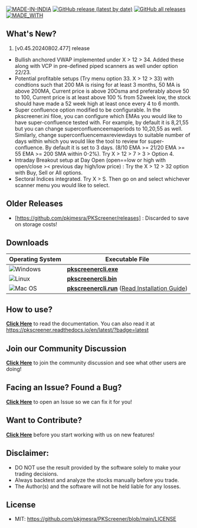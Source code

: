 [![MADE-IN-INDIA](https://img.shields.io/badge/MADE%20WITH%20%E2%9D%A4%20IN-INDIA-orange?style=for-the-badge)](https://en.wikipedia.org/wiki/India) [![GitHub release (latest by date)](https://img.shields.io/github/v/release/pkjmesra/PKScreener?style=for-the-badge)](#) [![GitHub all releases](https://img.shields.io/github/downloads/pkjmesra/PKScreener/total?color=Green&label=Downloads&style=for-the-badge)](#) [![MADE_WITH](https://img.shields.io/badge/BUILT%20USING-PYTHON-yellow?style=for-the-badge&logo=python&logoColor=yellow)](https://www.python.org/)

## What's New?
1. [v0.45.20240802.477] release
* Bullish anchored VWAP implemented under X > 12 > 34. Added these along with VCP in pre-defined piped scanners as well under option 22/23.
* Potential profitable setups (Try menu option 33. X > 12 > 33) with condtions such that 200 MA is rising for at least 3 months, 50 MA is above 200MA, Current price is above 20Osma and preferably above 50 to 100, Current price is at least above 100 % from 52week low, the stock should have made a 52 week high at least once every 4 to 6 month.
* Super confluence option modified to be configurable. In the pkscreener.ini filoe, you can configure which EMAs you would like to have super-confluence tested with. For example, by default it is 8,21,55 but you can change superconfluenceemaperiods to 10,20,55 as well. Similarly, change superconfluencemaxreviewdays to suitable number of days within which you would like the tool to review for super-confluence. By default it is set to 3 days. (8/10 EMA >= 21/20 EMA >= 55 EMA >= 200 SMA within 0-2%). Try X > 12 > 7 > 3 > Option 4.
* Intraday Breakout setup at Day Open (open==low or high with open/close >< previous day high/low price) : Try the X > 12 > 32 option with Buy, Sell or All options.
* Sectoral Indices integrated. Try X > S. Then go on and select whichever scanner menu you would like to select.

## Older Releases
* [https://github.com/pkjmesra/PKScreener/releases] : Discarded to save on storage costs!

## Downloads
| Operating System                                                                                         | Executable File                                                                                                                                                                                                               |
| -------------------------------------------------------------------------------------------------------- | ----------------------------------------------------------------------------------------------------------------------------------------------------------------------------------------------------------------------------- |
| ![Windows](https://img.shields.io/badge/Windows-0078D6?style=for-the-badge&logo=windows&logoColor=white) | **[pkscreenercli.exe](https://github.com/pkjmesra/PKScreener/releases/download/0.45.20240802.477/pkscreenercli.exe)**                                                                                                         |
| ![Linux](https://img.shields.io/badge/Linux-FCC624?style=for-the-badge&logo=linux&logoColor=black)       | **[pkscreenercli.bin](https://github.com/pkjmesra/PKScreener/releases/download/0.45.20240802.477/pkscreenercli.bin)**                                                                                                         |
| ![Mac OS](https://img.shields.io/badge/mac%20os-D3D3D3?style=for-the-badge&logo=apple&logoColor=000000)  | **[pkscreenercli.run](https://github.com/pkjmesra/PKScreener/releases/download/0.45.20240802.477/pkscreenercli.run)** ([Read Installation Guide](https://github.com/pkjmesra/PKScreener/blob/main/INSTALLATION.md#for-macos)) |

## How to use?

[**Click Here**](https://github.com/pkjmesra/PKScreener) to read the documentation. You can also read it at https://pkscreener.readthedocs.io/en/latest/?badge=latest

## Join our Community Discussion

[**Click Here**](https://github.com/pkjmesra/PKScreener/discussions) to join the community discussion and see what other users are doing!

## Facing an Issue? Found a Bug?

[**Click Here**](https://github.com/pkjmesra/PKScreener/issues/new/choose) to open an Issue so we can fix it for you!

## Want to Contribute?

[**Click Here**](https://github.com/pkjmesra/PKScreener/blob/main/CONTRIBUTING.md) before you start working with us on new features!

## Disclaimer:
* DO NOT use the result provided by the software solely to make your trading decisions.
* Always backtest and analyze the stocks manually before you trade.
* The Author(s) and the software will not be held liable for any losses.

## License
* MIT: https://github.com/pkjmesra/PKScreener/blob/main/LICENSE
